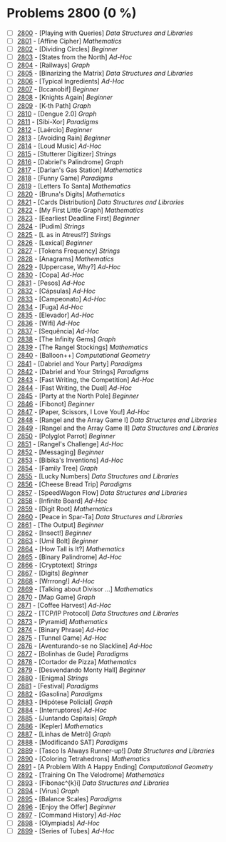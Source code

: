 # Problems 2800 (0 %)


- [ ] [2800](https://www.beecrowd.com.br/judge/pt/problems/view/2800) - [Playing with Queries] *Data Structures and Libraries*
- [ ] [2801](https://www.beecrowd.com.br/judge/pt/problems/view/2801) - [Affine Cipher] *Mathematics*
- [ ] [2802](https://www.beecrowd.com.br/judge/pt/problems/view/2802) - [Dividing Circles] *Beginner*
- [ ] [2803](https://www.beecrowd.com.br/judge/pt/problems/view/2803) - [States from the North] *Ad-Hoc*
- [ ] [2804](https://www.beecrowd.com.br/judge/pt/problems/view/2804) - [Railways] *Graph*
- [ ] [2805](https://www.beecrowd.com.br/judge/pt/problems/view/2805) - [Binarizing the Matrix] *Data Structures and Libraries*
- [ ] [2806](https://www.beecrowd.com.br/judge/pt/problems/view/2806) - [Typical Ingredients] *Ad-Hoc*
- [ ] [2807](https://www.beecrowd.com.br/judge/pt/problems/view/2807) - [Iccanobif] *Beginner*
- [ ] [2808](https://www.beecrowd.com.br/judge/pt/problems/view/2808) - [Knights Again] *Beginner*
- [ ] [2809](https://www.beecrowd.com.br/judge/pt/problems/view/2809) - [K-th Path] *Graph*
- [ ] [2810](https://www.beecrowd.com.br/judge/pt/problems/view/2810) - [Dengue 2.0] *Graph*
- [ ] [2811](https://www.beecrowd.com.br/judge/pt/problems/view/2811) - [Sibi-Xor] *Paradigms*
- [ ] [2812](https://www.beecrowd.com.br/judge/pt/problems/view/2812) - [Laércio] *Beginner*
- [ ] [2813](https://www.beecrowd.com.br/judge/pt/problems/view/2813) - [Avoiding Rain] *Beginner*
- [ ] [2814](https://www.beecrowd.com.br/judge/pt/problems/view/2814) - [Loud Music] *Ad-Hoc*
- [ ] [2815](https://www.beecrowd.com.br/judge/pt/problems/view/2815) - [Stutterer Digitizer] *Strings*
- [ ] [2816](https://www.beecrowd.com.br/judge/pt/problems/view/2816) - [Dabriel's Palindrome] *Graph*
- [ ] [2817](https://www.beecrowd.com.br/judge/pt/problems/view/2817) - [Darlan's Gas Station] *Mathematics*
- [ ] [2818](https://www.beecrowd.com.br/judge/pt/problems/view/2818) - [Funny Game] *Paradigms*
- [ ] [2819](https://www.beecrowd.com.br/judge/pt/problems/view/2819) - [Letters To Santa] *Mathematics*
- [ ] [2820](https://www.beecrowd.com.br/judge/pt/problems/view/2820) - [Bruna's Digits] *Mathematics*
- [ ] [2821](https://www.beecrowd.com.br/judge/pt/problems/view/2821) - [Cards Distribution] *Data Structures and Libraries*
- [ ] [2822](https://www.beecrowd.com.br/judge/pt/problems/view/2822) - [My First Little Graph] *Mathematics*
- [ ] [2823](https://www.beecrowd.com.br/judge/pt/problems/view/2823) - [Eearliest Deadline First] *Beginner*
- [ ] [2824](https://www.beecrowd.com.br/judge/pt/problems/view/2824) - [Pudim] *Strings*
- [ ] [2825](https://www.beecrowd.com.br/judge/pt/problems/view/2825) - [L as in Atreus!?] *Strings*
- [ ] [2826](https://www.beecrowd.com.br/judge/pt/problems/view/2826) - [Lexical] *Beginner*
- [ ] [2827](https://www.beecrowd.com.br/judge/pt/problems/view/2827) - [Tokens Frequency] *Strings*
- [ ] [2828](https://www.beecrowd.com.br/judge/pt/problems/view/2828) - [Anagrams] *Mathematics*
- [ ] [2829](https://www.beecrowd.com.br/judge/pt/problems/view/2829) - [Uppercase, Why?] *Ad-Hoc*
- [ ] [2830](https://www.beecrowd.com.br/judge/pt/problems/view/2830) - [Copa] *Ad-Hoc*
- [ ] [2831](https://www.beecrowd.com.br/judge/pt/problems/view/2831) - [Pesos] *Ad-Hoc*
- [ ] [2832](https://www.beecrowd.com.br/judge/pt/problems/view/2832) - [Cápsulas] *Ad-Hoc*
- [ ] [2833](https://www.beecrowd.com.br/judge/pt/problems/view/2833) - [Campeonato] *Ad-Hoc*
- [ ] [2834](https://www.beecrowd.com.br/judge/pt/problems/view/2834) - [Fuga] *Ad-Hoc*
- [ ] [2835](https://www.beecrowd.com.br/judge/pt/problems/view/2835) - [Elevador] *Ad-Hoc*
- [ ] [2836](https://www.beecrowd.com.br/judge/pt/problems/view/2836) - [Wifi] *Ad-Hoc*
- [ ] [2837](https://www.beecrowd.com.br/judge/pt/problems/view/2837) - [Sequência] *Ad-Hoc*
- [ ] [2838](https://www.beecrowd.com.br/judge/pt/problems/view/2838) - [The Infinity Gems] *Graph*
- [ ] [2839](https://www.beecrowd.com.br/judge/pt/problems/view/2839) - [The Rangel Stockings] *Mathematics*
- [ ] [2840](https://www.beecrowd.com.br/judge/pt/problems/view/2840) - [Balloon++] *Computational Geometry*
- [ ] [2841](https://www.beecrowd.com.br/judge/pt/problems/view/2841) - [Dabriel and Your Party] *Paradigms*
- [ ] [2842](https://www.beecrowd.com.br/judge/pt/problems/view/2842) - [Dabriel and Your Strings] *Paradigms*
- [ ] [2843](https://www.beecrowd.com.br/judge/pt/problems/view/2843) - [Fast Writing, the Competition] *Ad-Hoc*
- [ ] [2844](https://www.beecrowd.com.br/judge/pt/problems/view/2844) - [Fast Writing, the Duel] *Ad-Hoc*
- [ ] [2845](https://www.beecrowd.com.br/judge/pt/problems/view/2845) - [Party at the North Pole] *Beginner*
- [ ] [2846](https://www.beecrowd.com.br/judge/pt/problems/view/2846) - [Fibonot] *Beginner*
- [ ] [2847](https://www.beecrowd.com.br/judge/pt/problems/view/2847) - [Paper, Scissors, I Love You!] *Ad-Hoc*
- [ ] [2848](https://www.beecrowd.com.br/judge/pt/problems/view/2848) - [Rangel and the Array Game I] *Data Structures and Libraries*
- [ ] [2849](https://www.beecrowd.com.br/judge/pt/problems/view/2849) - [Rangel and the Array Game II] *Data Structures and Libraries*
- [ ] [2850](https://www.beecrowd.com.br/judge/pt/problems/view/2850) - [Polyglot Parrot] *Beginner*
- [ ] [2851](https://www.beecrowd.com.br/judge/pt/problems/view/2851) - [Rangel's Challenge] *Ad-Hoc*
- [ ] [2852](https://www.beecrowd.com.br/judge/pt/problems/view/2852) - [Messaging] *Beginner*
- [ ] [2853](https://www.beecrowd.com.br/judge/pt/problems/view/2853) - [Bibika's Inventions] *Ad-Hoc*
- [ ] [2854](https://www.beecrowd.com.br/judge/pt/problems/view/2854) - [Family Tree] *Graph*
- [ ] [2855](https://www.beecrowd.com.br/judge/pt/problems/view/2855) - [Lucky Numbers] *Data Structures and Libraries*
- [ ] [2856](https://www.beecrowd.com.br/judge/pt/problems/view/2856) - [Cheese Bread Trip] *Paradigms*
- [ ] [2857](https://www.beecrowd.com.br/judge/pt/problems/view/2857) - [SpeedWagon Flow] *Data Structures and Libraries*
- [ ] [2858](https://www.beecrowd.com.br/judge/pt/problems/view/2858) - [Infinite Board] *Ad-Hoc*
- [ ] [2859](https://www.beecrowd.com.br/judge/pt/problems/view/2859) - [Digit Root] *Mathematics*
- [ ] [2860](https://www.beecrowd.com.br/judge/pt/problems/view/2860) - [Peace in Spar-Ta] *Data Structures and Libraries*
- [ ] [2861](https://www.beecrowd.com.br/judge/pt/problems/view/2861) - [The Output] *Beginner*
- [ ] [2862](https://www.beecrowd.com.br/judge/pt/problems/view/2862) - [Insect!] *Beginner*
- [ ] [2863](https://www.beecrowd.com.br/judge/pt/problems/view/2863) - [Umil Bolt] *Beginner*
- [ ] [2864](https://www.beecrowd.com.br/judge/pt/problems/view/2864) - [How Tall is It?] *Mathematics*
- [ ] [2865](https://www.beecrowd.com.br/judge/pt/problems/view/2865) - [Binary Palindrome] *Ad-Hoc*
- [ ] [2866](https://www.beecrowd.com.br/judge/pt/problems/view/2866) - [Cryptotext] *Strings*
- [ ] [2867](https://www.beecrowd.com.br/judge/pt/problems/view/2867) - [Digits] *Beginner*
- [ ] [2868](https://www.beecrowd.com.br/judge/pt/problems/view/2868) - [Wrrrong!] *Ad-Hoc*
- [ ] [2869](https://www.beecrowd.com.br/judge/pt/problems/view/2869) - [Talking about Divisor ...] *Mathematics*
- [ ] [2870](https://www.beecrowd.com.br/judge/pt/problems/view/2870) - [Map Game] *Graph*
- [ ] [2871](https://www.beecrowd.com.br/judge/pt/problems/view/2871) - [Coffee Harvest] *Ad-Hoc*
- [ ] [2872](https://www.beecrowd.com.br/judge/pt/problems/view/2872) - [TCP/IP Protocol] *Data Structures and Libraries*
- [ ] [2873](https://www.beecrowd.com.br/judge/pt/problems/view/2873) - [Pyramid] *Mathematics*
- [ ] [2874](https://www.beecrowd.com.br/judge/pt/problems/view/2874) - [Binary Phrase] *Ad-Hoc*
- [ ] [2875](https://www.beecrowd.com.br/judge/pt/problems/view/2875) - [Tunnel Game] *Ad-Hoc*
- [ ] [2876](https://www.beecrowd.com.br/judge/pt/problems/view/2876) - [Aventurando-se no Slackline] *Ad-Hoc*
- [ ] [2877](https://www.beecrowd.com.br/judge/pt/problems/view/2877) - [Bolinhas de Gude] *Paradigms*
- [ ] [2878](https://www.beecrowd.com.br/judge/pt/problems/view/2878) - [Cortador de Pizza] *Mathematics*
- [ ] [2879](https://www.beecrowd.com.br/judge/pt/problems/view/2879) - [Desvendando Monty Hall] *Beginner*
- [ ] [2880](https://www.beecrowd.com.br/judge/pt/problems/view/2880) - [Enigma] *Strings*
- [ ] [2881](https://www.beecrowd.com.br/judge/pt/problems/view/2881) - [Festival] *Paradigms*
- [ ] [2882](https://www.beecrowd.com.br/judge/pt/problems/view/2882) - [Gasolina] *Paradigms*
- [ ] [2883](https://www.beecrowd.com.br/judge/pt/problems/view/2883) - [Hipótese Policial] *Graph*
- [ ] [2884](https://www.beecrowd.com.br/judge/pt/problems/view/2884) - [Interruptores] *Ad-Hoc*
- [ ] [2885](https://www.beecrowd.com.br/judge/pt/problems/view/2885) - [Juntando Capitais] *Graph*
- [ ] [2886](https://www.beecrowd.com.br/judge/pt/problems/view/2886) - [Kepler] *Mathematics*
- [ ] [2887](https://www.beecrowd.com.br/judge/pt/problems/view/2887) - [Linhas de Metrô] *Graph*
- [ ] [2888](https://www.beecrowd.com.br/judge/pt/problems/view/2888) - [Modificando SAT] *Paradigms*
- [ ] [2889](https://www.beecrowd.com.br/judge/pt/problems/view/2889) - [Tasco Is Always Runner-up!] *Data Structures and Libraries*
- [ ] [2890](https://www.beecrowd.com.br/judge/pt/problems/view/2890) - [Coloring Tetrahedrons] *Mathematics*
- [ ] [2891](https://www.beecrowd.com.br/judge/pt/problems/view/2891) - [A Problem With A Happy Ending] *Computational Geometry*
- [ ] [2892](https://www.beecrowd.com.br/judge/pt/problems/view/2892) - [Training On The Velodrome] *Mathematics*
- [ ] [2893](https://www.beecrowd.com.br/judge/pt/problems/view/2893) - [Fibonac^{k}i] *Data Structures and Libraries*
- [ ] [2894](https://www.beecrowd.com.br/judge/pt/problems/view/2894) - [Virus] *Graph*
- [ ] [2895](https://www.beecrowd.com.br/judge/pt/problems/view/2895) - [Balance Scales] *Paradigms*
- [ ] [2896](https://www.beecrowd.com.br/judge/pt/problems/view/2896) - [Enjoy the Offer] *Beginner*
- [ ] [2897](https://www.beecrowd.com.br/judge/pt/problems/view/2897) - [Command History] *Ad-Hoc*
- [ ] [2898](https://www.beecrowd.com.br/judge/pt/problems/view/2898) - [Olympiads] *Ad-Hoc*
- [ ] [2899](https://www.beecrowd.com.br/judge/pt/problems/view/2899) - [Series of Tubes] *Ad-Hoc*